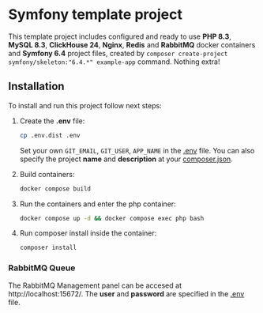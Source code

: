 # Symfony template project

This template project includes configured and ready to use **PHP 8.3**, **MySQL 8.3**, **ClickHouse 24**, **Nginx**, **Redis** and **RabbitMQ** docker containers and **Symfony 6.4**
project files, created by `composer create-project symfony/skeleton:"6.4.*" example-app` command. Nothing extra!

## Installation

To install and run this project follow next steps:

1. Create the **.env** file:
    ``` sh
    cp .env.dist .env
    ````
   Set your own `GIT_EMAIL`,  `GIT_USER`, `APP_NAME` in the [.env](.env) file. You can also specify the project **name** and **description** at your [composer.json](composer.json).

2. Build containers:
    ``` sh
    docker compose build
    ```
3. Run the containers and enter the php container:
    ``` sh
    docker compose up -d && docker compose exec php bash
    ```
4. Run composer install inside the container:
   ``` sh
   composer install
   ```

### RabbitMQ Queue

The RabbitMQ Management panel can be accesed at http://localhost:15672/.
The **user** and **password** are specified in the [.env](.env) file.

